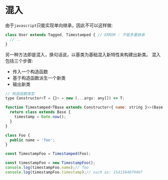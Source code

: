 # 混入
由于`javascript`只能实现单向继承，因此不可以这样做:
```js
class User extends Tagged, Timestamped { // ERROR : 不能多重继承
  // ..
}
```
另一种方法即是混入，换句话说，以基类为基础混入新特性来构建出新类。
混入包括三个步骤:
- 传入一个构造函数
- 基于构造函数派生一个新类
- 输出新类

```js
// 构造函数类型
type Constructor<T = {}> = new (...args: any[]) => T;

function Timestamped<TBase extends Constructor<{ name: string }>>(Base: TBase) {
  return class extends Base {
    timestamp = Date.now();
  }
}

class Foo {
  public name = 'foo';
}

const TimestampFoo = Timestamped(Foo);

const timestampFoo = new TimestampFoo();
console.log(timestampFoo.name);// foo
console.log(timestampFoo.timestamp);// such as: 1541584079467
```